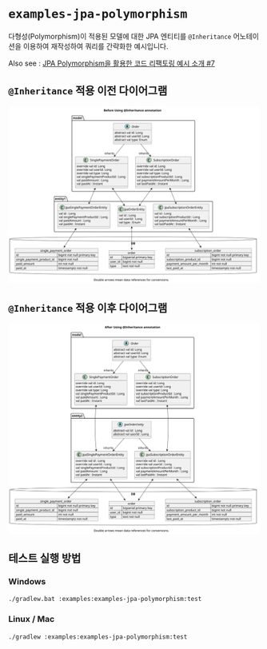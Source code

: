 # `examples-jpa-polymorphism`

다형성(Polymorphism)이 적용된 모델에 대한 JPA 엔티티를
`@Inheritance` 어노테이션을 이용하여 재작성하여 쿼리를 간략화한 예시입니다.

Also see : [JPA Polymorphism을 활용한 코드 리팩토링 예시 소개 #7](https://github.com/wonsim02/spring-kotlin-exercise/pull/7)

## `@Inheritance` 적용 이전 다이어그램

![](examples-jpa-polymorphism-before.svg)

## `@Inheritance` 적용 이후 다이어그램

![](examples-jpa-polymorphism-after.svg)

## 테스트 실행 방법

### Windows

```shell
./gradlew.bat :examples:examples-jpa-polymorphism:test
```

### Linux / Mac

```shell
./gradlew :examples:examples-jpa-polymorphism:test
```
